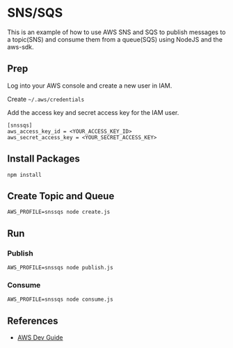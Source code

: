 # SNS/SQS

This is an example of how to use AWS SNS and SQS to publish messages to a topic(SNS) and consume them from a queue(SQS) using NodeJS and the aws-sdk.

## Prep
Log into your AWS console and create a new user in IAM.   

Create `~/.aws/credentials`

Add the access key and secret access key for the IAM user.
```
[snssqs]
aws_access_key_id = <YOUR_ACCESS_KEY_ID>
aws_secret_access_key = <YOUR_SECRET_ACCESS_KEY>
```

## Install Packages

````
npm install
````

## Create Topic and Queue

````
AWS_PROFILE=snssqs node create.js 
````

## Run

### Publish
````
AWS_PROFILE=snssqs node publish.js 
````

### Consume
````
AWS_PROFILE=snssqs node consume.js 
````
## References
* [AWS Dev Guide](https://docs.aws.amazon.com/sdk-for-javascript/v2/developer-guide/sns-examples.html)